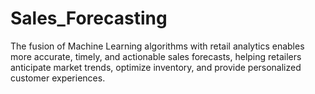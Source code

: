 # Sales_Forecasting
The fusion of Machine Learning algorithms with retail analytics enables more accurate, timely, and actionable sales forecasts, helping retailers anticipate market trends, optimize inventory, and provide personalized customer experiences. 

